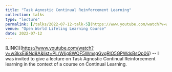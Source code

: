 ```yaml
---
title: "Task Agnostic Continual Reinforcement Learning"
collection: talks
type: "lecture"
permalink: [/talks/2022-07-12-talk-5](https://www.youtube.com/watch?v=w3kxEi8Nd8A&list=PLrWIig8WOF5WmsgGvgRlO5GPWdsBsQp06)
venue: "Open World Lifeling Learning Course"
date: 2022-07-12
---
```


[LINK]((https://www.youtube.com/watch?v=w3kxEi8Nd8A&list=PLrWIig8WOF5WmsgGvgRlO5GPWdsBsQp06) -- I was invited to give a lecture on Task Agnostic Continual Reinforcement learning in the context of a course on Continual Learning.

